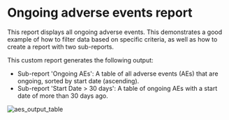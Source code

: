 # Ongoing adverse events report

This report displays all ongoing adverse events. This demonstrates a good example of how to filter data based on specific criteria, as well as how to create a report with two sub-reports.

This custom report generates the following output:
- Sub-report 'Ongoing AEs': A table of all adverse events (AEs) that are ongoing, sorted by start date (ascending).
- Sub-report 'Start Date > 30 days': A table of ongoing AEs with a start date of more than 30 days ago.

![aes_output_table](https://github.com/viedoc/custom-reports/assets/ongoing-aes2.png?raw=true)

